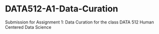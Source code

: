 # DATA512-A1-Data-Curation
Submission for Assignment 1: Data Curation for the class DATA 512 Human Centered Data Science
